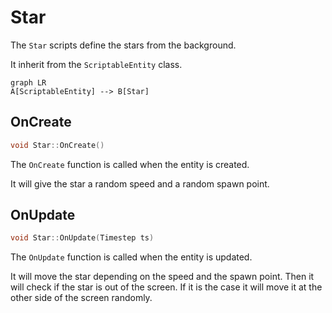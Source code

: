 # Star

The `Star` scripts define the stars from the background.

It inherit from the `ScriptableEntity` class.

```mermaid
graph LR
A[ScriptableEntity] --> B[Star]
```

## OnCreate

```c++
void Star::OnCreate()
```

The `OnCreate` function is called when the entity is created.

It will give the star a random speed and a random spawn point.

## OnUpdate

```c++
void Star::OnUpdate(Timestep ts)
```

The `OnUpdate` function is called when the entity is updated.

It will move the star depending on the speed and the spawn point.
Then it will check if the star is out of the screen.
If it is the case it will move it at the other side of the screen randomly.
